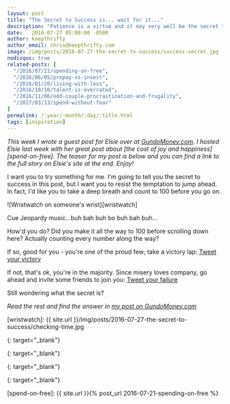```yaml
---
layout: post
title: "The Secret to Success is... wait for it..."
description: "Patience is a virtue and it may very well be the secret to success"
date:   2016-07-27 05:00:00 -0500
author: keepthrifty
author_email: chris@keepthrifty.com
image: /img/posts/2016-07-27-the-secret-to-success/success-secret.jpg
nodisqus: true
related-posts: [
  "/2016/07/21/spending-on-free",
  "/2016/06/05/prepay-vs-invest",
  "/2016/01/20/living-with-less",
  "/2016/10/16/talent-is-overrated",
  "/2016/11/06/odd-couple-procrastination-and-frugality",
  "/2017/03/13/spend-without-fear"
]
permalink: /:year/:month/:day/:title.html
tags: [inspiration]
---
```


_This week I wrote a guest post for Elsie over at [GundoMoney.com][gundo-money]. I hosted Elsie last week with her great post about [the cost of joy and happiness][spend-on-free]. The teaser for my post is below and you can find a link to the full story on Elsie's site at the end. Enjoy!_

I want you to try something for me. I'm going to tell you the secret to success in this post, but I want you to resist the temptation to jump ahead. In fact, I'd like you to take a deep breath and count to 100 before you go on.

![Wristwatch on someone's wrist][wristwatch]

<div class="image-caption">Cue Jeopardy music...buh bah buh bo buh bah buh...</div>

How'd you do? Did you make it all the way to 100 before scrolling down here? Actually counting every number along the way?

If so, good for you - you're one of the proud few; take a victory lap: [Tweet your victory][tweet-victory]

If not, that's ok, you're in the majority. Since misery loves company, go ahead and invite some friends to join you: [Tweet your failure][tweet-failure]

Still wondering what the secret is?

_Read the rest and find the answer in [my post on GundoMoney.com][gundo-money-post]_

[wristwatch]: {{ site.url }}/img/posts/2016-07-27-the-secret-to-success/checking-time.jpg

[tweet-victory]: https://twitter.com/intent/tweet?text=I%20completed%20the%20%40keepthrifty%20challenge%20from%20this%20post%20on%20%40gundo_money%20-%20think%20you%27re%20good%20enough%20to%20join%20me%3F%20http%3A%2F%2Fgundomoney.com%2F2016%2F07%2F25%2Fthe-secret-to-success-is-wait-for-it%2F
{: target="_blank"}

[tweet-failure]: https://twitter.com/intent/tweet?text=I%20failed%20the%20%40keepthrifty%20challenge%20from%20this%20post%20on%20%40gundo_money%20-%20think%20you%20can%20do%20better%3Fhttp%3A%2F%2Fgundomoney.com%2F2016%2F07%2F25%2Fthe-secret-to-success-is-wait-for-it%2F
{: target="_blank"}

[gundo-money]: http://www.gundomoney.com
{: target="_blank"}

[gundo-money-post]: http://gundomoney.com/2016/07/25/the-secret-to-success-is-wait-for-it/
{: target="_blank"}

[spend-on-free]: {{ site.url }}{% post_url 2016-07-21-spending-on-free %}
